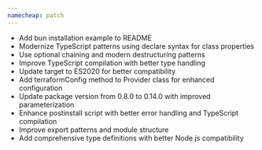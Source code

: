 ```yaml
---
namecheap: patch
---
```


- Add bun installation example to README
- Modernize TypeScript patterns using declare syntax for class properties
- Use optional chaining and modern destructuring patterns
- Improve TypeScript compilation with better type handling
- Update target to ES2020 for better compatibility
- Add terraformConfig method to Provider class for enhanced configuration
- Update package version from 0.8.0 to 0.14.0 with improved parameterization
- Enhance postinstall script with better error handling and TypeScript compilation
- Improve export patterns and module structure
- Add comprehensive type definitions with better Node.js compatibility
